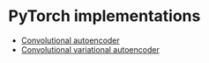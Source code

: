 # PyTorch implementations

* [Convolutional autoencoder](https://github.com/avramdj/pytorch-examples/tree/main/conv-autoencoder)
* [Convolutional variational autoencoder](https://github.com/avramdj/pytorch-examples/tree/main/conv-autoencoder)
